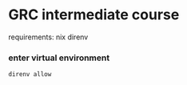 # GRC intermediate course 

requirements: 
nix 
direnv

### enter virtual environment
```shell
direnv allow
```
